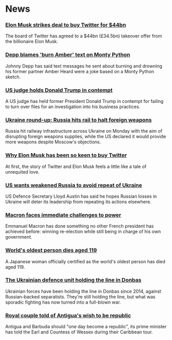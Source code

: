 # News
### [Elon Musk strikes deal to buy Twitter for $44bn](https://www.bbc.com/news/business-61222470)
The board of Twitter has agreed to a $44bn (£34.5bn) takeover offer from the billionaire Elon Musk. 
### [Depp blames 'burn Amber' text on Monty Python](https://www.bbc.com/news/world-us-canada-61221859)
Johnny Depp has said text messages he sent about burning and drowning his former partner Amber Heard were a joke based on a Monty Python sketch. 
### [US judge holds Donald Trump in contempt](https://www.bbc.com/news/world-us-canada-61221860)
A US judge has held former President Donald Trump in contempt for failing to turn over files for an investigation into his business practices.
### [Ukraine round-up: Russia hits rail to halt foreign weapons](https://www.bbc.com/news/world-europe-61220570)
Russia hit railway infrastructure across Ukraine on Monday with the aim of disrupting foreign weapons supplies, while the US declared it would provide more weapons despite Moscow's objections.
### [Why Elon Musk has been so keen to buy Twitter](https://www.bbc.com/news/technology-61222793)
At first, the story of Twitter and Elon Musk feels a little like a tale of unrequited love.
### [US wants weakened Russia to avoid repeat of Ukraine](https://www.bbc.com/news/world-europe-61214176)
US Defence Secretary Lloyd Austin has said he hopes Russian losses in Ukraine will deter its leadership from repeating its actions elsewhere. 
### [Macron faces immediate challenges to power](https://www.bbc.com/news/world-europe-61214460)
Emmanuel Macron has done something no other French president has achieved before: winning re-election while still being in charge of his own government.
### [World's oldest person dies aged 119](https://www.bbc.com/news/world-asia-61218239)
A Japanese woman officially certified as the world's oldest person has died aged 119. 
### [The Ukrainian defence unit holding the line in Donbas](https://www.bbc.com/news/world-europe-61217528)
Ukrainian forces have been holding the line in Donbas since 2014, against Russian-backed separatists. They're still holding the line, but what was sporadic fighting has now turned into a full-blown war. 
### [Royal couple told of Antigua's wish to be republic](https://www.bbc.com/news/uk-61221706)
Antigua and Barbuda should "one day become a republic", its prime minister has told the Earl and Countess of Wessex during their Caribbean tour. 

